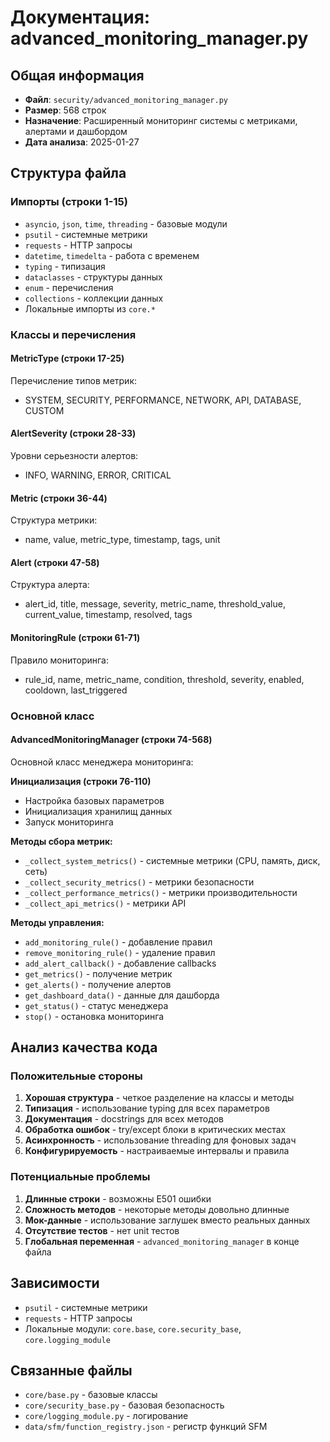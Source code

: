 # Документация: advanced_monitoring_manager.py

## Общая информация
- **Файл**: `security/advanced_monitoring_manager.py`
- **Размер**: 568 строк
- **Назначение**: Расширенный мониторинг системы с метриками, алертами и дашбордом
- **Дата анализа**: 2025-01-27

## Структура файла

### Импорты (строки 1-15)
- `asyncio`, `json`, `time`, `threading` - базовые модули
- `psutil` - системные метрики
- `requests` - HTTP запросы
- `datetime`, `timedelta` - работа с временем
- `typing` - типизация
- `dataclasses` - структуры данных
- `enum` - перечисления
- `collections` - коллекции данных
- Локальные импорты из `core.*`

### Классы и перечисления

#### MetricType (строки 17-25)
Перечисление типов метрик:
- SYSTEM, SECURITY, PERFORMANCE, NETWORK, API, DATABASE, CUSTOM

#### AlertSeverity (строки 28-33)
Уровни серьезности алертов:
- INFO, WARNING, ERROR, CRITICAL

#### Metric (строки 36-44)
Структура метрики:
- name, value, metric_type, timestamp, tags, unit

#### Alert (строки 47-58)
Структура алерта:
- alert_id, title, message, severity, metric_name, threshold_value, current_value, timestamp, resolved, tags

#### MonitoringRule (строки 61-71)
Правило мониторинга:
- rule_id, name, metric_name, condition, threshold, severity, enabled, cooldown, last_triggered

### Основной класс

#### AdvancedMonitoringManager (строки 74-568)
Основной класс менеджера мониторинга:

**Инициализация (строки 76-110)**
- Настройка базовых параметров
- Инициализация хранилищ данных
- Запуск мониторинга

**Методы сбора метрик:**
- `_collect_system_metrics()` - системные метрики (CPU, память, диск, сеть)
- `_collect_security_metrics()` - метрики безопасности
- `_collect_performance_metrics()` - метрики производительности
- `_collect_api_metrics()` - метрики API

**Методы управления:**
- `add_monitoring_rule()` - добавление правил
- `remove_monitoring_rule()` - удаление правил
- `add_alert_callback()` - добавление callbacks
- `get_metrics()` - получение метрик
- `get_alerts()` - получение алертов
- `get_dashboard_data()` - данные для дашборда
- `get_status()` - статус менеджера
- `stop()` - остановка мониторинга

## Анализ качества кода

### Положительные стороны
1. **Хорошая структура** - четкое разделение на классы и методы
2. **Типизация** - использование typing для всех параметров
3. **Документация** - docstrings для всех методов
4. **Обработка ошибок** - try/except блоки в критических местах
5. **Асинхронность** - использование threading для фоновых задач
6. **Конфигурируемость** - настраиваемые интервалы и правила

### Потенциальные проблемы
1. **Длинные строки** - возможны E501 ошибки
2. **Сложность методов** - некоторые методы довольно длинные
3. **Мок-данные** - использование заглушек вместо реальных данных
4. **Отсутствие тестов** - нет unit тестов
5. **Глобальная переменная** - `advanced_monitoring_manager` в конце файла

## Зависимости
- `psutil` - системные метрики
- `requests` - HTTP запросы
- Локальные модули: `core.base`, `core.security_base`, `core.logging_module`

## Связанные файлы
- `core/base.py` - базовые классы
- `core/security_base.py` - базовая безопасность
- `core/logging_module.py` - логирование
- `data/sfm/function_registry.json` - регистр функций SFM
